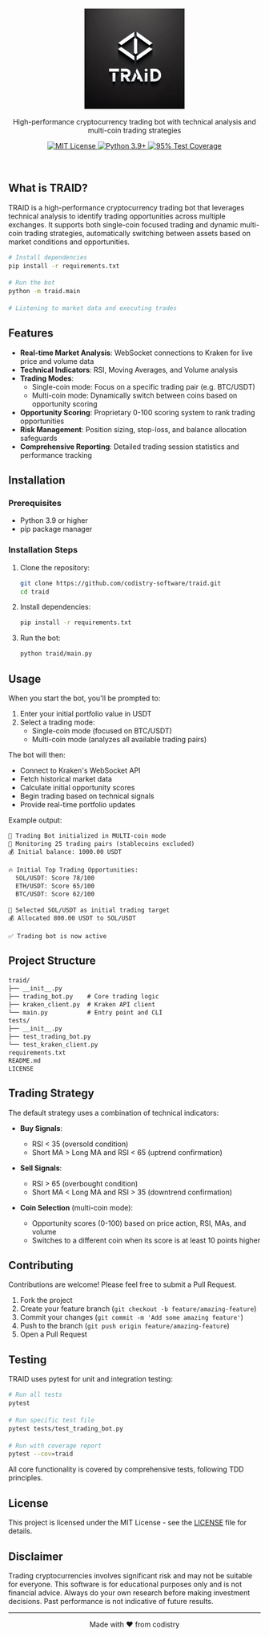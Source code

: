 <p align="center">
  <br />
  <a href="https://github.com/codistry-software/traid">
<img src="https://raw.githubusercontent.com/codistry-software/traid/main/docs/logo" width="200px" alt="TRAID Logo">  </a>
</p>

<p align="center">
  High-performance cryptocurrency trading bot with technical analysis and multi-coin trading strategies
</p>

<p align="center">
  <a title="MIT License" href="LICENSE">
    <img src="https://img.shields.io/badge/license-MIT-blue" alt="MIT License" />
  </a>
  <a title="Python Version" href="https://www.python.org/downloads/">
    <img src="https://img.shields.io/badge/python-3.9%2B-blue" alt="Python 3.9+" />
  </a>
  <a title="Test Coverage" href="https://github.com/yourusername/traid/actions">
    <img src="https://img.shields.io/badge/coverage-95%25-brightgreen" alt="95% Test Coverage" />
  </a>
  <br />
  <br />
  <br />
</p>

## What is TRAID?

TRAID is a high-performance cryptocurrency trading bot that leverages technical analysis to identify trading opportunities across multiple exchanges. It supports both single-coin focused trading and dynamic multi-coin trading strategies, automatically switching between assets based on market conditions and opportunities.

```bash
# Install dependencies
pip install -r requirements.txt

# Run the bot
python -m traid.main

# Listening to market data and executing trades
```

## Features

- **Real-time Market Analysis**: WebSocket connections to Kraken for live price and volume data
- **Technical Indicators**: RSI, Moving Averages, and Volume analysis
- **Trading Modes**:
  - Single-coin mode: Focus on a specific trading pair (e.g. BTC/USDT)
  - Multi-coin mode: Dynamically switch between coins based on opportunity scoring
- **Opportunity Scoring**: Proprietary 0-100 scoring system to rank trading opportunities
- **Risk Management**: Position sizing, stop-loss, and balance allocation safeguards
- **Comprehensive Reporting**: Detailed trading session statistics and performance tracking

## Installation

### Prerequisites

- Python 3.9 or higher
- pip package manager

### Installation Steps

1. Clone the repository:
   ```bash
   git clone https://github.com/codistry-software/traid.git
   cd traid
   ```

2. Install dependencies:
   ```bash
   pip install -r requirements.txt
   ```

3. Run the bot:
   ```bash
   python traid/main.py
   ```

## Usage

When you start the bot, you'll be prompted to:

1. Enter your initial portfolio value in USDT
2. Select a trading mode:
   - Single-coin mode (focused on BTC/USDT)
   - Multi-coin mode (analyzes all available trading pairs)

The bot will then:
- Connect to Kraken's WebSocket API
- Fetch historical market data
- Calculate initial opportunity scores
- Begin trading based on technical signals
- Provide real-time portfolio updates

Example output:
```
🚀 Trading Bot initialized in MULTI-coin mode
👀 Monitoring 25 trading pairs (stablecoins excluded)
💰 Initial balance: 1000.00 USDT

🔥 Initial Top Trading Opportunities:
  SOL/USDT: Score 78/100
  ETH/USDT: Score 65/100
  BTC/USDT: Score 62/100

🎯 Selected SOL/USDT as initial trading target
💰 Allocated 800.00 USDT to SOL/USDT

✅ Trading bot is now active
```

## Project Structure

```
traid/
├── __init__.py
├── trading_bot.py    # Core trading logic
├── kraken_client.py  # Kraken API client
└── main.py           # Entry point and CLI
tests/
├── __init__.py
├── test_trading_bot.py
└── test_kraken_client.py
requirements.txt
README.md
LICENSE
```

## Trading Strategy

The default strategy uses a combination of technical indicators:

- **Buy Signals**: 
  - RSI < 35 (oversold condition)
  - Short MA > Long MA and RSI < 65 (uptrend confirmation)

- **Sell Signals**:
  - RSI > 65 (overbought condition)
  - Short MA < Long MA and RSI > 35 (downtrend confirmation)

- **Coin Selection** (multi-coin mode):
  - Opportunity scores (0-100) based on price action, RSI, MAs, and volume
  - Switches to a different coin when its score is at least 10 points higher

## Contributing

Contributions are welcome! Please feel free to submit a Pull Request.

1. Fork the project
2. Create your feature branch (`git checkout -b feature/amazing-feature`)
3. Commit your changes (`git commit -m 'Add some amazing feature'`)
4. Push to the branch (`git push origin feature/amazing-feature`)
5. Open a Pull Request

## Testing

TRAID uses pytest for unit and integration testing:

```bash
# Run all tests
pytest

# Run specific test file
pytest tests/test_trading_bot.py

# Run with coverage report
pytest --cov=traid
```

All core functionality is covered by comprehensive tests, following TDD principles.

## License

This project is licensed under the MIT License - see the [LICENSE](LICENSE) file for details.


## Disclaimer

Trading cryptocurrencies involves significant risk and may not be suitable for everyone. This software is for educational purposes only and is not financial advice. Always do your own research before making investment decisions. Past performance is not indicative of future results.

---

<p align="center">
  Made with ❤️ from codistry
</p>
